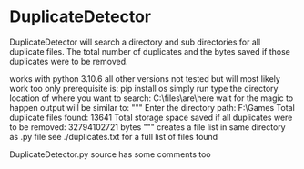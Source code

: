 # DuplicateDetector
DuplicateDetector will search a directory and sub directories for all duplicate files. The total number of duplicates and the bytes saved if those duplicates were to be removed.

works with python 3.10.6 all other versions not tested but will most likely work too
only prerequisite is: pip install os
simply run
type the directory location of where you want to search: C:\files\are\here
wait for the magic to happen
output will be similar to:
"""
Enter the directory path: F:\Games
Total duplicate files found: 13641
Total storage space saved if all duplicates were to be removed: 32794102721 bytes
"""
creates a file list in same directory as .py file
see ./duplicates.txt for a full list of files found

DuplicateDetector.py source has some comments too

